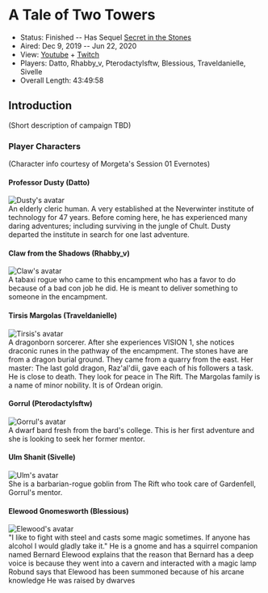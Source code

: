 # A Tale of Two Towers

* Status: Finished -- Has Sequel [Secret in the Stones](../24%20-%20Secret%20in%20the%20Stones)
* Aired: Dec 9, 2019 -- Jun 22, 2020
* View: [Youtube](https://www.youtube.com/watch?v=WKav_rXcc1U&list=PLfASEnzB7i1YQKOHCY4ehR9I1lIwsK7o0) + [Twitch](https://www.twitch.tv/collections/Oz0EOvtm5xWrvw)
* Players: Datto, Rhabby_v, Pterodactylsftw, Blessious, Traveldanielle, Sivelle
* Overall Length: 43:49:58

## Introduction

(Short description of campaign TBD)

### Player Characters

(Character info courtesy of Morgeta's Session 01 Evernotes)

#### Professor Dusty (Datto)
<img src="https://www.evernote.com/shard/s698/sh/3a03f45a-2599-239c-9318-c673adde386c/013f6e72fd19fdc30c9351ba73123220/res/d47a0dde-643b-b420-ad63-588709fd36de" alt="Dusty's avatar" /><br>
An elderly cleric human. A very established at the Neverwinter institute of technology for 47 years. Before coming here, he has experienced many daring adventures; including surviving in the jungle of Chult. Dusty departed the institute in search for one last adventure.

#### Claw from the Shadows (Rhabby_v)
<img src="https://www.evernote.com/shard/s698/sh/3a03f45a-2599-239c-9318-c673adde386c/013f6e72fd19fdc30c9351ba73123220/res/78b5e9a1-a013-6bbc-47a4-64593fcf28fb" alt="Claw's avatar" /><br>
A tabaxi rogue who came to this encampment who has a favor to do because of a bad con job he did. He is meant to deliver something to someone in the encampment.

#### Tirsis Margolas (Traveldanielle)
<img src="https://www.evernote.com/shard/s698/sh/3a03f45a-2599-239c-9318-c673adde386c/013f6e72fd19fdc30c9351ba73123220/res/900c5c86-11a0-01cd-9bf9-2fbba2d8cc6d" alt="Tirsis's avatar" /><br>
A dragonborn sorcerer. After she experiences VISION 1, she notices draconic runes in the pathway of the encampment. The stones have are from a dragon burial ground. They came from a quarry from the east. Her master: The last gold dragon, Raz'al'dii, gave each of his followers a task. He is close to death. They look for peace in The Rift. The Margolas family is a name of minor nobility. It is of Ordean origin.

#### Gorrul (Pterodactylsftw)
<img src="https://www.evernote.com/shard/s698/sh/3a03f45a-2599-239c-9318-c673adde386c/013f6e72fd19fdc30c9351ba73123220/res/ad8143ad-ec8e-fff3-4b9e-35d4c828c3e3" alt="Gorrul's avatar" /><br>
A dwarf  bard fresh from the bard's college. This is her first adventure and she is looking to seek her former mentor.

#### Ulm Shanit (Sivelle)
<img src="https://i.imgur.com/QX2MNo3.png" alt="Ulm's avatar" /><br>
She is a barbarian-rogue goblin from The Rift who took care of Gardenfell, Gorrul's mentor.

#### Elewood Gnomesworth (Blessious)
<img src="https://www.evernote.com/shard/s698/sh/8b4635b5-a91c-2b13-c8ed-347769beff42/4357439f250ad01c3bc3aa8626ae0003/res/5b6347f3-17ea-cec9-ca11-30b61a8e599f" alt="Elewood's avatar" /><br>
"I like to fight with steel and casts some magic sometimes. If anyone has alcohol I would gladly take it."
He is a gnome and has a squirrel companion named Bernard
Elewood explains that the reason that Bernard has a deep voice is because they went into a cavern and interacted with a magic lamp
Robund says that Elewood has been summoned because of his arcane knowledge
He was raised by dwarves

